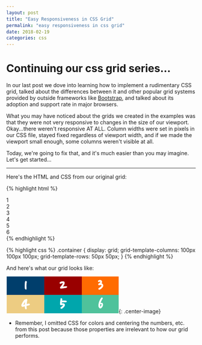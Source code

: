 ```yaml
---
layout: post
title: "Easy Responsiveness in CSS Grid"
permalink: "easy responsiveness in css grid"
date: 2018-02-19
categories: css
---
```


# Continuing our css grid series...

In our last post we dove into learning how to implement a rudimentary CSS grid, talked about the differences between it and other popular grid systems provided by outside frameworks like [Bootstrap](https://www.getbootstrap.com/docs/4.0/layout/grid), and talked about its adoption and support rate in major browsers.

What you may have noticed about the grids we created in the examples was that they were not very responsive to changes in the size of our viewport.  Okay...there weren't responsive AT ALL.  Column widths were set in pixels in our CSS file, stayed fixed regardless of viewport width, and if we made the viewport small enough, some columns weren't visible at all.

Today, we're going to fix that, and it's much easier than you may imagine.  Let's get started...

---

Here's the HTML and CSS from our original grid:

{% highlight html %}
<div class="container">
  <div>1</div>
  <div>2</div>
  <div>3</div>
  <div>4</div>
  <div>5</div>
  <div>6</div>
</div>
{% endhighlight %}

{% highlight css %}
.container {
  display: grid;
  grid-template-columns: 100px 100px 100px;
  grid-template-rows: 50px 50px;
}
{% endhighlight %}

And here's what our grid looks like:

![grid-columns-rows](/assets/images/css_grid/grid_columns_rows.png){: .center-image}

* Remember, I omitted CSS for colors and centering the numbers, etc. from this post because those properties are irrelevant to how our grid performs.
